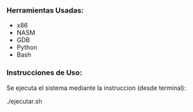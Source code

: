### Herramientas Usadas:

* x86
* NASM 
* GDB
* Python
* Bash

### Instrucciones de Uso:

Se ejecuta el sistema mediante la instruccion (desde terminal):

./ejecutar.sh